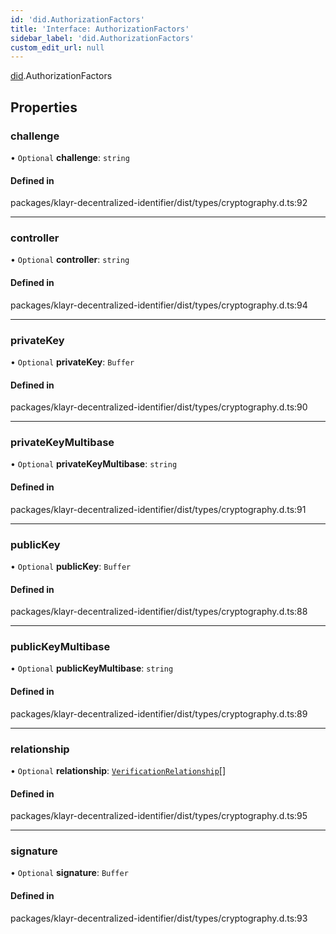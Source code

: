 ```yaml
---
id: 'did.AuthorizationFactors'
title: 'Interface: AuthorizationFactors'
sidebar_label: 'did.AuthorizationFactors'
custom_edit_url: null
---
```


[did](../namespaces/did.md).AuthorizationFactors

## Properties

### challenge

• `Optional` **challenge**: `string`

#### Defined in

packages/klayr-decentralized-identifier/dist/types/cryptography.d.ts:92

---

### controller

• `Optional` **controller**: `string`

#### Defined in

packages/klayr-decentralized-identifier/dist/types/cryptography.d.ts:94

---

### privateKey

• `Optional` **privateKey**: `Buffer`

#### Defined in

packages/klayr-decentralized-identifier/dist/types/cryptography.d.ts:90

---

### privateKeyMultibase

• `Optional` **privateKeyMultibase**: `string`

#### Defined in

packages/klayr-decentralized-identifier/dist/types/cryptography.d.ts:91

---

### publicKey

• `Optional` **publicKey**: `Buffer`

#### Defined in

packages/klayr-decentralized-identifier/dist/types/cryptography.d.ts:88

---

### publicKeyMultibase

• `Optional` **publicKeyMultibase**: `string`

#### Defined in

packages/klayr-decentralized-identifier/dist/types/cryptography.d.ts:89

---

### relationship

• `Optional` **relationship**: [`VerificationRelationship`](../namespaces/did.md#verificationrelationship)[]

#### Defined in

packages/klayr-decentralized-identifier/dist/types/cryptography.d.ts:95

---

### signature

• `Optional` **signature**: `Buffer`

#### Defined in

packages/klayr-decentralized-identifier/dist/types/cryptography.d.ts:93
